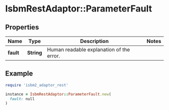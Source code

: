 # IsbmRestAdaptor::ParameterFault

## Properties

| Name | Type | Description | Notes |
| ---- | ---- | ----------- | ----- |
| **fault** | **String** | Human readable explanation of the error. |  |

## Example

```ruby
require 'isbm2_adaptor_rest'

instance = IsbmRestAdaptor::ParameterFault.new(
  fault: null
)
```

